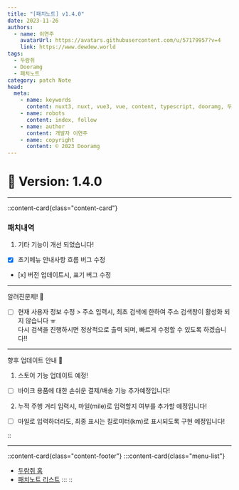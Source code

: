 ```yaml
---
title: "[패치노트] v1.4.0"
date: 2023-11-26
authors:
  - name: 이연주
    avatarUrl: https://avatars.githubusercontent.com/u/57179957?v=4
    link: https://www.dewdew.world
tags:
  - 두람쥐
  - Dooramg
  - 패치노트
category: patch Note
head:
  meta:
    - name: keywords
      content: nuxt3, nuxt, vue3, vue, content, typescript, dooramg, 두람쥐, 패치노트, patchnote
    - name: robots
      content: index, follow
    - name: author
      content: 개발자 이연주
    - name: copyright
      content: © 2023 Dooramg
---
```


# 🐌 **Version: 1.4.0**

---

::content-card{class="content-card"}
### 패치내역

1. 기타 기능이 개선 되었습니다!
- [x] 초기메뉴 안내사항 흐름 버그 수정
- [x] 버전 업데이트시, 표기 버그 수정

---

알려진문제! 🔧

- [ ] 현재 사용자 정보 수정 > 주소 입력시, 최초 검색에 한하여 주소 검색창이 활성화 되지 않습니다 ㅠ  
  다시 검색을 진행하시면 정상적으로 출력 되며, 빠르게 수정할 수 있도록 하겠습니다!!

---

향후 업데이트 안내 🐌

1. 스토어 기능 업데이트 예정!
- [ ] 바이크 용품에 대한 손쉬운 결제/배송 기능 추가예정입니다!

2. 누적 주행 거리 입력시, 마일(mile)로 입력할지 여부를 추가할 예정입니다!
- [ ] 마일로 입력하더라도, 최종 표시는 킬로미터(km)로 표시되도록 구현 예정입니다!

::


---


::content-card{class="content-footer"}
  :::content-card{class="menu-list"}
  - [두람쥐 홈](/)
  - [패치노트 리스트](/patch)
  :::
::